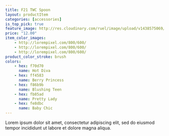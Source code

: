 ```yaml
---
title: F21 TWC Spoon
layout: productItem
categories: [accessories]
is_top_pick: true
feature_image: http://res.cloudinary.com/ruel/image/upload/v1438575069/fashion21/picture-6.jpg
price: "12.00"
item_color_images:
    - http://lorempixel.com/800/600/
    - http://lorempixel.com/800/600/
    - http://lorempixel.com/800/600/
product_color_stroke: brush
colors:
    - hex: f70d70
      name: Hot Diva
    - hex: ff4583
      name: Berry Princess
    - hex: f86b9b
      name: Blushing Teen
    - hex: fb85ad
      name: Pretty Lady
    - hex: fe8dbc
      name: Baby Chic
---
```


Lorem ipsum dolor sit amet, consectetur adipiscing elit, sed do eiusmod tempor incididunt ut labore et dolore magna aliqua.
